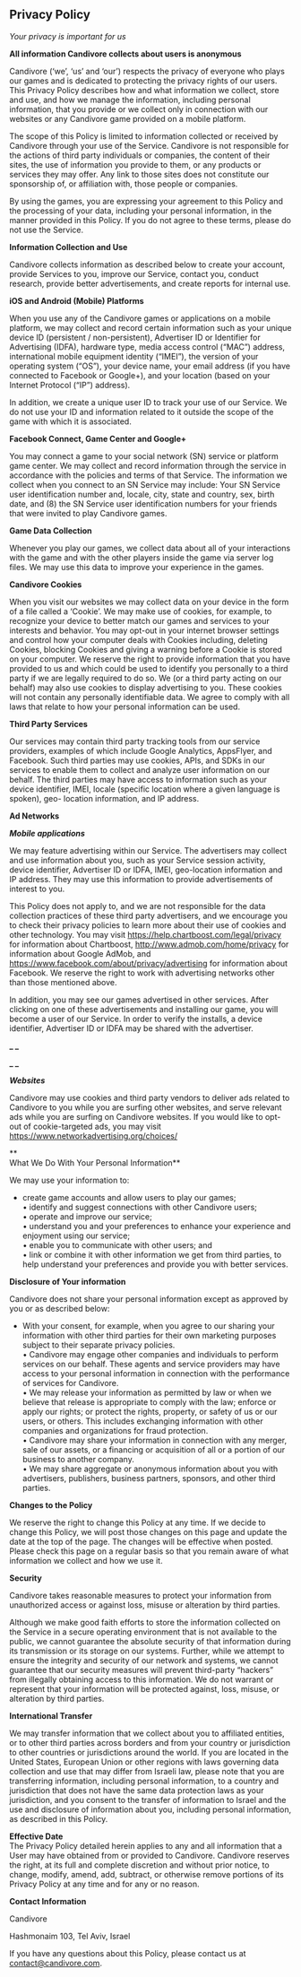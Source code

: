 ## Privacy Policy

_Your privacy is important for us_

**All information Candivore collects about users is anonymous**

Candivore (‘we’, ‘us’ and ‘our’) respects the privacy of everyone who plays
our games and is dedicated to protecting the privacy rights of our users. This
Privacy Policy describes how and what information we collect, store and use,
and how we manage the information, including personal information, that you
provide or we collect only in connection with our websites or any Candivore
game provided on a mobile platform.

The scope of this Policy is limited to information collected or received by
Candivore through your use of the Service.  Candivore is not responsible for
the actions of third party individuals or companies, the content of their
sites, the use of information you provide to them, or any products or services
they may offer.  Any link to those sites does not constitute our sponsorship
of, or affiliation with, those people or companies.

By using the games, you are expressing your agreement to this Policy and the
processing of your data, including your personal information, in the manner
provided in this Policy.  If you do not agree to these terms, please do not
use the Service.

**Information Collection and Use**

Candivore collects information as described below to create your account,
provide Services to you, improve our Service, contact you, conduct research,
provide better advertisements, and create reports for internal use.

**iOS and Android (Mobile) Platforms**

When you use any of the Candivore games or applications on a mobile platform,
we may collect and record certain information such as your unique device ID
(persistent / non-persistent), Advertiser ID or Identifier for Advertising
(IDFA), hardware type, media access control (“MAC”) address, international
mobile equipment identity (“IMEI”), the version of your operating system
(“OS”), your device name, your email address (if you have connected to
Facebook or Google+), and your location (based on your Internet Protocol
(“IP”) address).

In addition, we create a unique user ID to track your use of our Service. We
do not use your ID and information related to it outside the scope of the game
with which it is associated.

**Facebook Connect, Game Center and Google+**

You may connect a game to your social network (SN) service or platform game
center.  We may collect and record information through the service in
accordance with the policies and terms of that Service.  The information we
collect when you connect to an SN Service may include: Your SN Service user
identification number and, locale, city, state and country, sex, birth date,
and (8) the SN Service user identification numbers for your friends that were
invited to play Candivore games.

**Game Data Collection**

Whenever you play our games, we collect data about all of your interactions
with the game and with the other players inside the game via server log files.
We may use this data to improve your experience in the games.

**Candivore Cookies**

When you visit our websites we may collect data on your device in the form of
a file called a ‘Cookie’. We may make use of cookies, for example, to
recognize your device to better match our games and services to your interests
and behavior. You may opt-out in your internet browser settings and control
how your computer deals with Cookies including, deleting Cookies, blocking
Cookies and giving a warning before a Cookie is stored on your computer. We
reserve the right to provide information that you have provided to us and
which could be used to identify you personally to a third party if we are
legally required to do so. We (or a third party acting on our behalf) may also
use cookies to display advertising to you. These cookies will not contain any
personally identifiable data. We agree to comply with all laws that relate to
how your personal information can be used.

**Third Party Services**

Our services may contain third party tracking tools from our service
providers, examples of which include Google Analytics, AppsFlyer, and
Facebook. Such third parties may use cookies, APIs, and SDKs in our services
to enable them to collect and analyze user information on our behalf. The
third parties may have access to information such as your device identifier,
IMEI, locale (specific location where a given language is spoken), geo-
location information, and IP address.

**Ad Networks**

**_Mobile applications_**

We may feature advertising within our Service.  The advertisers may collect
and use information about you, such as your Service session activity, device
identifier, Advertiser ID or IDFA, IMEI, geo-location information and IP
address.  They may use this information to provide advertisements of interest
to you.

This Policy does not apply to, and we are not responsible for the data
collection practices of these third party advertisers, and we encourage you to
check their privacy policies to learn more about their use of cookies and
other technology. You may visit https://help.chartboost.com/legal/privacy for
information about Chartboost, http://www.admob.com/home/privacy for
information about Google AdMob, and
https://www.facebook.com/about/privacy/advertising for information about
Facebook. We reserve the right to work with advertising networks other than
those mentioned above.

In addition, you may see our games advertised in other services.  After
clicking on one of these advertisements and installing our game, you will
become a user of our Service.  In order to verify the installs, a device
identifier, Advertiser ID or IDFA may be shared with the advertiser.

**_ _**

**_ _**

**_Websites_**

Candivore may use cookies and third party vendors to deliver ads related to
Candivore to you while you are surfing other websites, and serve relevant ads
while you are surfing on Candivore websites. If you would like to opt-out of
cookie-targeted ads, you may visit https://www.networkadvertising.org/choices/

**  
What We Do With Your Personal Information**

We may use your information to:

  * create game accounts and allow users to play our games;  
• identify and suggest connections with other Candivore users;  
• operate and improve our service;  
• understand you and your preferences to enhance your experience and enjoyment
using our service;  
• enable you to communicate with other users; and  
• link or combine it with other information we get from third parties, to help
understand your preferences and provide you with better services.

**Disclosure of Your information**

Candivore does not share your personal information except as approved by you
or as described below:

  * With your consent, for example, when you agree to our sharing your information with other third parties for their own marketing purposes subject to their separate privacy policies.  
• Candivore may engage other companies and individuals to perform services on
our behalf.  These agents and service providers may have access to your
personal information in connection with the performance of services for
Candivore.  
• We may release your information as permitted by law or when we believe that
release is appropriate to comply with the law; enforce or apply our rights; or
protect the rights, property, or safety of us or our users, or others.  This
includes exchanging information with other companies and organizations for
fraud protection.  
• Candivore may share your information in connection with any merger, sale of
our assets, or a financing or acquisition of all or a portion of our business
to another company.  
• We may share aggregate or anonymous information about you with advertisers,
publishers, business partners, sponsors, and other third parties.

**Changes to the Policy**

We reserve the right to change this Policy at any time.  If we decide to
change this Policy, we will post those changes on this page and update the
date at the top of the page.  The changes will be effective when posted.
Please check this page on a regular basis so that you remain aware of what
information we collect and how we use it.

**Security**

Candivore takes reasonable measures to protect your information from
unauthorized access or against loss, misuse or alteration by third parties.

Although we make good faith efforts to store the information collected on the
Service in a secure operating environment that is not available to the public,
we cannot guarantee the absolute security of that information during its
transmission or its storage on our systems.  Further, while we attempt to
ensure the integrity and security of our network and systems, we cannot
guarantee that our security measures will prevent third-party “hackers” from
illegally obtaining access to this information.  We do not warrant or
represent that your information will be protected against, loss, misuse, or
alteration by third parties.

**International Transfer**

We may transfer information that we collect about you to affiliated entities,
or to other third parties across borders and from your country or jurisdiction
to other countries or jurisdictions around the world.  If you are located in
the United States, European Union or other regions with laws governing data
collection and use that may differ from Israeli law, please note that you are
transferring information, including personal information, to a country and
jurisdiction that does not have the same data protection laws as your
jurisdiction, and you consent to the transfer of information to Israel and the
use and disclosure of information about you, including personal information,
as described in this Policy.

**Effective Date**  
The Privacy Policy detailed herein applies to any and all information that a
User may have obtained from or provided to Candivore. Candivore reserves the
right, at its full and complete discretion and without prior notice, to
change, modify, amend, add, subtract, or otherwise remove portions of its
Privacy Policy at any time and for any or no reason.

**Contact Information**

Candivore

Hashmonaim 103, Tel Aviv, Israel

If you have any questions about this Policy, please contact us at
contact@candivore.com.


